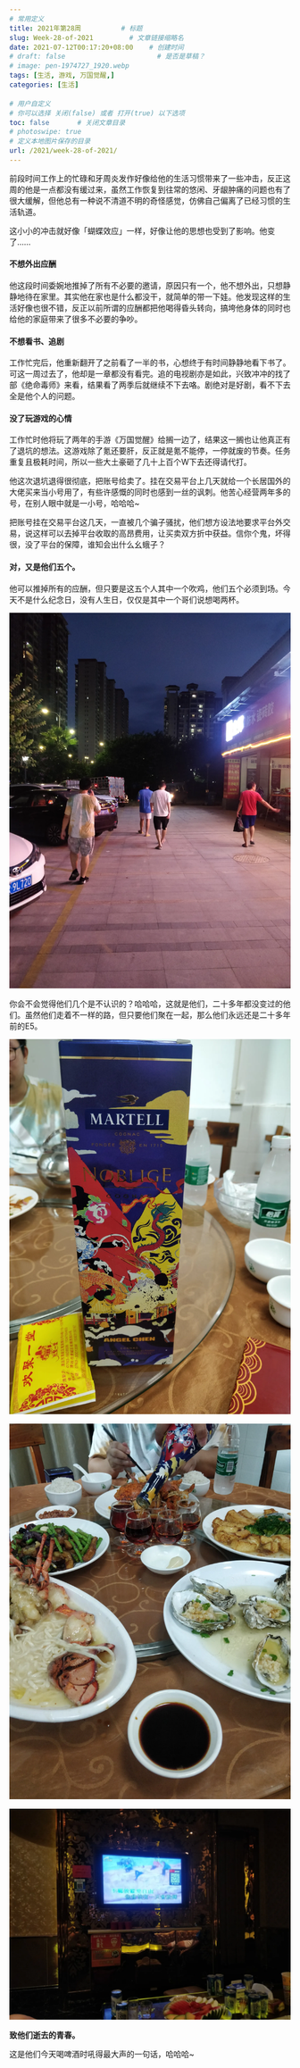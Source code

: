 ```yaml
---
# 常用定义
title: 2021年第28周          # 标题
slug: Week-28-of-2021         # 文章链接缩略名
date: 2021-07-12T00:17:20+08:00    # 创建时间
# draft: false                       # 是否是草稿？
# image: pen-1974727_1920.webp
tags: [生活, 游戏, 万国觉醒,]
categories: [生活]

# 用户自定义
# 你可以选择 关闭(false) 或者 打开(true) 以下选项
toc: false       # 关闭文章目录
# photoswipe: true
# 定义本地图片保存的目录
url: /2021/week-28-of-2021/
---
```


前段时间工作上的忙碌和牙周炎发作好像给他的生活习惯带来了一些冲击，反正这周的他是一点都没有缓过来，虽然工作恢复到往常的悠闲、牙龈肿痛的问题也有了很大缓解，但他总有一种说不清道不明的奇怪感觉，仿佛自己偏离了已经习惯的生活轨道。

这小小的冲击就好像「蝴蝶效应」一样，好像让他的思想也受到了影响。他变了……

#### 不想外出应酬

他这段时间委婉地推掉了所有不必要的邀请，原因只有一个，他不想外出，只想静静地待在家里。其实他在家也是什么都没干，就简单的带一下娃。他发现这样的生活好像也很不错，反正以前所谓的应酬都把他喝得昏头转向，搞垮他身体的同时也给他的家庭带来了很多不必要的争吵。

#### 不想看书、追剧

工作忙完后，他重新翻开了之前看了一半的书，心想终于有时间静静地看下书了。可这一周过去了，他却是一章都没有看完。追的电视剧亦是如此，兴致冲冲的找了部《绝命毒师》来看，结果看了两季后就继续不下去咯。剧绝对是好剧，看不下去全是他个人的问题。

#### 没了玩游戏的心情

工作忙时他将玩了两年的手游《万国觉醒》给搁一边了，结果这一搁也让他真正有了退坑的想法。这游戏除了氪还要肝，反正就是氪不能停，一停就废的节奏。任务重复且极耗时间，所以一些大土豪砸了几十上百个W下去还得请代打。

他这次退坑退得很彻底，把账号给卖了。挂在交易平台上几天就给一个长居国外的大佬买来当小号用了，有些许感慨的同时也感到一丝的讽刺。他苦心经营两年多的号，在别人眼中就是一小号，哈哈哈~

把账号挂在交易平台这几天，一直被几个骗子骚扰，他们想方设法地要求平台外交易，说这样可以去掉平台收取的高昂费用，让买卖双方折中获益。信你个鬼，坏得很，没了平台的保障，谁知会出什么幺蛾子？

#### 对，又是他们五个。

他可以推掉所有的应酬，但只要是这五个人其中一个吹鸡，他们五个必须到场。今天不是什么纪念日，没有人生日，仅仅是其中一个哥们说想喝两杯。

![](postImages/laomai/2023/02/27/163fc362cc1586-1.webp)

你会不会觉得他们几个是不认识的？哈哈哈，这就是他们，二十多年都没变过的他们。虽然他们走着不一样的路，但只要他们聚在一起，那么他们永远还是二十多年前的E5。

![](postImages/laomai/2023/02/27/163fc362cca186-1.webp)

![](postImages/laomai/2023/02/27/163fc362cd26c2-1.webp)

![](postImages/laomai/2023/02/27/163fc362cda143-1.webp)

**致他们逝去的青春。**

这是他们今天喝啤酒时吼得最大声的一句话，哈哈哈~